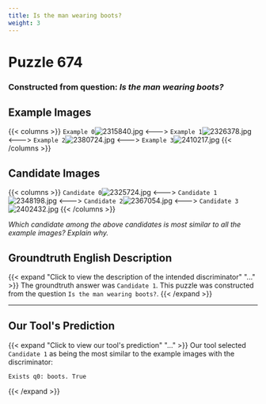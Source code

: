 ```yaml
---
title: Is the man wearing boots?
weight: 3
---
```


# Puzzle 674
### Constructed from question: _Is the man wearing boots?_


## Example Images
{{< columns >}}
`Example 0`![2315840.jpg](/gqa_images/2315840.jpg)
<--->
`Example 1`![2326378.jpg](/gqa_images/2326378.jpg)
<--->
`Example 2`![2380724.jpg](/gqa_images/2380724.jpg)
<--->
`Example 3`![2410217.jpg](/gqa_images/2410217.jpg)
{{< /columns >}}

## Candidate Images
{{< columns >}}
`Candidate 0`![2325724.jpg](/gqa_images/2325724.jpg)
<--->
`Candidate 1`![2348198.jpg](/gqa_images/2348198.jpg)
<--->
`Candidate 2`![2367054.jpg](/gqa_images/2367054.jpg)
<--->
`Candidate 3`![2402432.jpg](/gqa_images/2402432.jpg)
{{< /columns >}}

*Which candidate among the above candidates is most similar to all the example images? Explain why.*

## Groundtruth English Description

{{< expand "Click to view the description of the intended discriminator" "..." >}}
The groundtruth answer was `Candidate 1`. This puzzle was constructed from the question `Is the man wearing boots?`.
{{< /expand >}}

---

## Our Tool's Prediction

{{< expand "Click to view our tool's prediction" "..." >}}
Our tool selected `Candidate 1` as being the most similar to the example images with the discriminator:
```plaintext
Exists q0: boots. True
```
{{< /expand >}}
